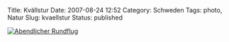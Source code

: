 Title: Kvällstur
Date: 2007-08-24 12:52
Category: Schweden
Tags: photo, Natur
Slug: kvaellstur
Status: published

[![Abendlicher
Rundflug](/pic/krakakvallstur_s.jpg "Abendlicher Rundflug")](/pic/krakakvallstur_l.jpg)


